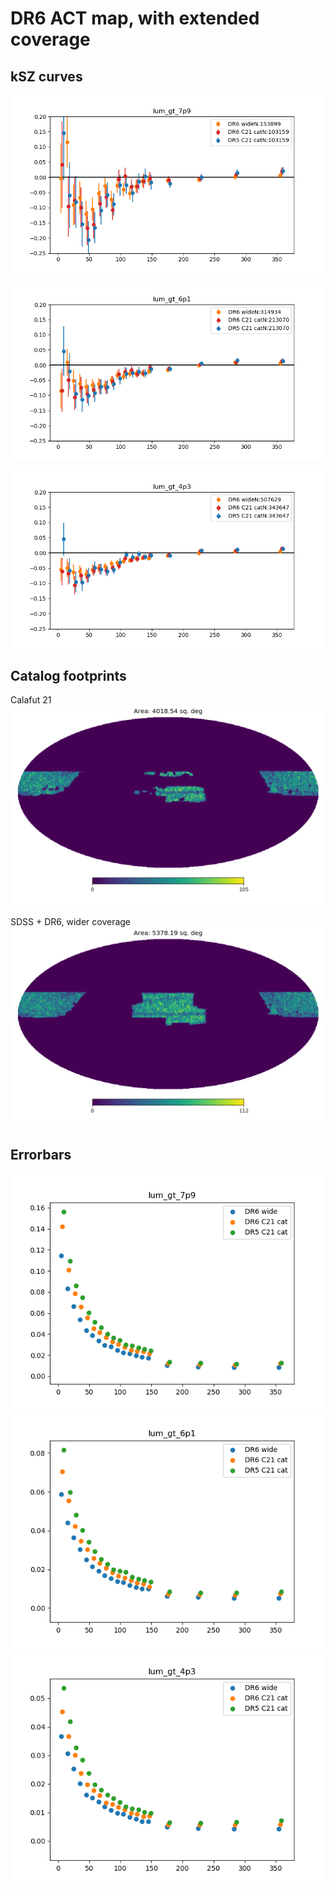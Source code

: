 # DR6 ACT map, with extended coverage

## kSZ curves
![](./compare_ksz_DR6_lum_gt_7p9.png)

![](./compare_ksz_DR6_lum_gt_6p1.png)

![](./compare_ksz_DR6_lum_gt_4p3.png)


## Catalog footprints
Calafut 21
![](cat_plots/CALAFUT21_footprint.png)

SDSS + DR6, wider coverage
![](cat_plots/DR6_SDSS_WIDERAREA_lum_gt_06p1_bs_dt.png)

## Errorbars

![](./errorbars_lum_gt_7p9.png)
![](./errorbars_lum_gt_6p1.png)
![](./errorbars_lum_gt_4p3.png)

